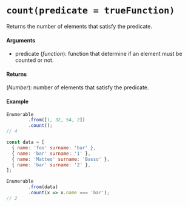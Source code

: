 # `count(predicate = trueFunction)`

Returns the number of elements that satisfy the predicate.

#### Arguments

- predicate (*function*): function that determine if an element must be counted or not.

#### Returns

(*Number*): number of elements that satisfy the predicate.

#### Example

```js
Enumerable
        .from([1, 32, 54, 2])
        .count();
// 4

const data = [
  { name: 'foo' surname: 'bar' },
  { name: 'bar' surname: '1' },
  { name: 'Matteo' surname: 'Basso' },
  { name: 'bar' surname: '2' },
];

Enumerable
        .from(data)
        .count(x => x.name === 'bar');
// 2
```
